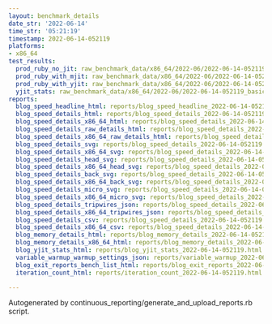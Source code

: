 ```yaml
---
layout: benchmark_details
date_str: '2022-06-14'
time_str: '05:21:19'
timestamp: 2022-06-14-052119
platforms:
- x86_64
test_results:
  prod_ruby_no_jit: raw_benchmark_data/x86_64/2022-06/2022-06-14-052119_basic_benchmark_prod_ruby_no_jit.json
  prod_ruby_with_mjit: raw_benchmark_data/x86_64/2022-06/2022-06-14-052119_basic_benchmark_prod_ruby_with_mjit.json
  prod_ruby_with_yjit: raw_benchmark_data/x86_64/2022-06/2022-06-14-052119_basic_benchmark_prod_ruby_with_yjit.json
  yjit_stats: raw_benchmark_data/x86_64/2022-06/2022-06-14-052119_basic_benchmark_yjit_stats.json
reports:
  blog_speed_headline_html: reports/blog_speed_headline_2022-06-14-052119.html
  blog_speed_details_html: reports/blog_speed_details_2022-06-14-052119.html
  blog_speed_details_x86_64_html: reports/blog_speed_details_2022-06-14-052119.x86_64.html
  blog_speed_details_raw_details_html: reports/blog_speed_details_2022-06-14-052119.raw_details.html
  blog_speed_details_x86_64_raw_details_html: reports/blog_speed_details_2022-06-14-052119.x86_64.raw_details.html
  blog_speed_details_svg: reports/blog_speed_details_2022-06-14-052119.svg
  blog_speed_details_x86_64_svg: reports/blog_speed_details_2022-06-14-052119.x86_64.svg
  blog_speed_details_head_svg: reports/blog_speed_details_2022-06-14-052119.head.svg
  blog_speed_details_x86_64_head_svg: reports/blog_speed_details_2022-06-14-052119.x86_64.head.svg
  blog_speed_details_back_svg: reports/blog_speed_details_2022-06-14-052119.back.svg
  blog_speed_details_x86_64_back_svg: reports/blog_speed_details_2022-06-14-052119.x86_64.back.svg
  blog_speed_details_micro_svg: reports/blog_speed_details_2022-06-14-052119.micro.svg
  blog_speed_details_x86_64_micro_svg: reports/blog_speed_details_2022-06-14-052119.x86_64.micro.svg
  blog_speed_details_tripwires_json: reports/blog_speed_details_2022-06-14-052119.tripwires.json
  blog_speed_details_x86_64_tripwires_json: reports/blog_speed_details_2022-06-14-052119.x86_64.tripwires.json
  blog_speed_details_csv: reports/blog_speed_details_2022-06-14-052119.csv
  blog_speed_details_x86_64_csv: reports/blog_speed_details_2022-06-14-052119.x86_64.csv
  blog_memory_details_html: reports/blog_memory_details_2022-06-14-052119.html
  blog_memory_details_x86_64_html: reports/blog_memory_details_2022-06-14-052119.x86_64.html
  blog_yjit_stats_html: reports/blog_yjit_stats_2022-06-14-052119.html
  variable_warmup_warmup_settings_json: reports/variable_warmup_2022-06-14-052119.warmup_settings.json
  blog_exit_reports_bench_list_html: reports/blog_exit_reports_2022-06-14-052119.bench_list.html
  iteration_count_html: reports/iteration_count_2022-06-14-052119.html

---
```

Autogenerated by continuous_reporting/generate_and_upload_reports.rb script.
